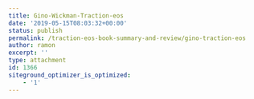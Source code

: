 ```yaml
---
title: Gino-Wickman-Traction-eos
date: '2019-05-15T08:03:32+00:00'
status: publish
permalink: /traction-eos-book-summary-and-review/gino-traction-eos
author: ramon
excerpt: ''
type: attachment
id: 1366
siteground_optimizer_is_optimized:
    - '1'
---
```

<!DOCTYPE html PUBLIC "-//W3C//DTD HTML 4.0 Transitional//EN" "http://www.w3.org/TR/REC-html40/loose.dtd">
<?xml encoding="UTF-8">
